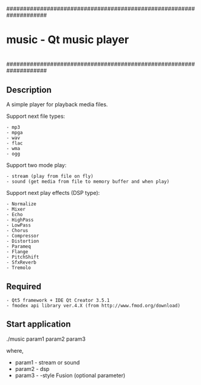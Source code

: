 ####################################################################
#
#     music - Qt music player
#
####################################################################

## Description

A simple player for playback media files.

Support next file types:
```
- mp3
- mpga
- wav
- flac
- wma
- ogg
```

Support two mode play:
```
- stream (play from file on fly)
- sound (get media from file to memory buffer and when play)
```

Support next play effects (DSP type):
```
- Normalize
- Mixer
- Echo
- HighPass
- LowPass
- Chorus
- Compressor
- Distortion
- Parameq
- Flange
- PitchShift
- SfxReverb
- Tremolo
```


## Required
```
- Qt5 framework + IDE Qt Creator 3.5.1
- fmodex api library ver.4.X (from http://www.fmod.org/download)
```

## Start application

./music param1 param2 param3

where,
* param1 - stream or sound
* param2 - dsp
* param3 - -style Fusion (optional parameter)

